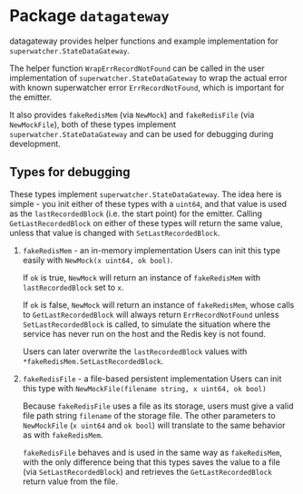 # Package `datagateway`

datagateway provides helper functions and example implementation for `superwatcher.StateDataGateway`.

The helper function `WrapErrRecordNotFound` can be called in the user implementation of `superwatcher.StateDataGateway`
to wrap the actual error with known superwatcher error `ErrRecordNotFound`, which is important for the emitter.

It also provides `fakeRedisMem` (via `NewMock`) and `fakeRedisFile` (via `NewMockFile`), both of these types
implement `superwatcher.StateDataGateway` and can be used for debugging during development.

## Types for debugging

These types implement `superwatcher.StateDataGateway`. The idea here is simple - you init either of these types with a `uint64`,
and that value is used as the `lastRecordedBlock` (i.e. the start point) for the emitter. Calling `GetLastRecordedBlock` on either
of these types will return the same value, unless that value is changed with `SetLastRecordedBlock`.

1. `fakeRedisMem` - an in-memory implementation
   Users can init this type easily with `NewMock(x uint64, ok bool)`.

   If `ok` is true, `NewMock` will return an instance of `fakeRedisMem` with `lastRecordedBlock` set to `x`.

   If `ok` is false, `NewMock` will return an instance of `fakeRedisMem`, whose calls to `GetLastRecordedBlock` will always
   return `ErrRecordNotFound` unless `SetLastRecordedBlock` is called, to simulate the situation where the service has
   never run on the host and the Redis key is not found.

   Users can later overwrite the `lastRecordedBlock` values with `*fakeRedisMem.SetLastRecordedBlock`.

2. `fakeRedisFile` - a file-based persistent implementation
   Users can init this type with `NewMockFile(filename string, x uint64, ok bool)`

   Because `fakeRedisFile` uses a file as its storage, users must give a valid file path string `filename` of the storage file.
   The other parameters to `NewMockFile` (`x uint64` and `ok bool`) will translate to the same behavior as with `fakeRedisMem`.

   `fakeRedisFile` behaves and is used in the same way as `fakeRedisMem`, with the only difference being that this types saves
   the value to a file (via `SetLastRecordedBlock`) and retrieves the `GetLastRecordedBlock` return value from the file.
